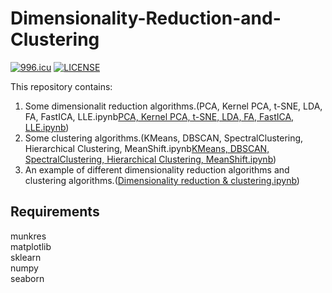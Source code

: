 # Dimensionality-Reduction-and-Clustering

[![996.icu](https://img.shields.io/badge/link-996.icu-red.svg)](https://996.icu)
[![LICENSE](https://img.shields.io/badge/license-Anti%20996-blue.svg)](https://github.com/996icu/996.ICU/blob/master/LICENSE)

This repository contains:

1. Some dimensionalit reduction algorithms.(PCA, Kernel PCA, t-SNE, LDA, FA, FastICA, LLE.ipynb[PCA, Kernel PCA, t-SNE, LDA, FA, FastICA, LLE.ipynb](https://github.com/LiXirong/Dimensionality-Reduction-and-Clustering/blob/master/PCA%2C%20Kernel%20PCA%2C%20t-SNE%2C%20LDA%2C%20FA%2C%20FastICA%2C%20LLE.ipynb))
2. Some clustering algorithms.(KMeans, DBSCAN, SpectralClustering, Hierarchical Clustering, MeanShift.ipynb[KMeans, DBSCAN, SpectralClustering, Hierarchical Clustering, MeanShift.ipynb](https://github.com/LiXirong/Dimensionality-Reduction-and-Clustering/blob/master/KMeans%2C%20DBSCAN%2C%20SpectralClustering%2C%20Hierarchical%20Clustering%2C%20MeanShift.ipynb))
3. An example of different dimensionality reduction algorithms and clustering algorithms.([Dimensionality reduction & clustering.ipynb](https://github.com/LiXirong/Dimensionality-Reduction-and-Clustering/blob/master/Dimensionality%20reduction%20%26%20clustering.ipynb))

## Requirements
munkres  
matplotlib  
sklearn  
numpy  
seaborn
